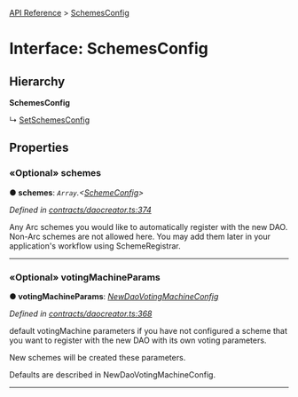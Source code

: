 [API Reference](../README.md) > [SchemesConfig](../interfaces/SchemesConfig.md)



# Interface: SchemesConfig

## Hierarchy

**SchemesConfig**

↳  [SetSchemesConfig](SetSchemesConfig.md)









## Properties
<a id="schemes"></a>

### «Optional» schemes

**●  schemes**:  *`Array`.<[SchemeConfig](SchemeConfig.md)>* 

*Defined in [contracts/daocreator.ts:374](https://github.com/daostack/arc.js/blob/616f6e7/lib/contracts/daocreator.ts#L374)*



Any Arc schemes you would like to automatically register with the new DAO. Non-Arc schemes are not allowed here. You may add them later in your application's workflow using SchemeRegistrar.




___

<a id="votingMachineParams"></a>

### «Optional» votingMachineParams

**●  votingMachineParams**:  *[NewDaoVotingMachineConfig](NewDaoVotingMachineConfig.md)* 

*Defined in [contracts/daocreator.ts:368](https://github.com/daostack/arc.js/blob/616f6e7/lib/contracts/daocreator.ts#L368)*



default votingMachine parameters if you have not configured a scheme that you want to register with the new DAO with its own voting parameters.

New schemes will be created these parameters.

Defaults are described in NewDaoVotingMachineConfig.




___


